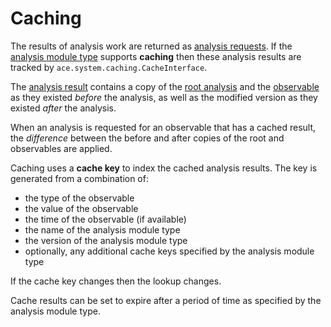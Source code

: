 # Caching

The results of analysis work are returned as [analysis requests](analysis_request_tracking). If the [analysis module type](analysis_module_type.md) supports **caching** then these analysis results are tracked by `ace.system.caching.CacheInterface`.

The [analysis result](analysis_requests.md) contains a copy of the [root analysis](../design/root_analysis.md) and the [observable](../design/observable.md) as they existed *before* the analysis, as well as the modified version as they existed *after* the analysis.

When an analysis is requested for an observable that has a cached result, the *difference* between the before and after copies of the root and observables are applied.

Caching uses a **cache key** to index the cached analysis results. The key is generated from a combination of:

- the type of the observable
- the value of the observable
- the time of the observable (if available)
- the name of the analysis module type
- the version of the analysis module type
- optionally, any additional cache keys specified by the analysis module type

If the cache key changes then the lookup changes.

Cache results can be set to expire after a period of time as specified by the analysis module type.